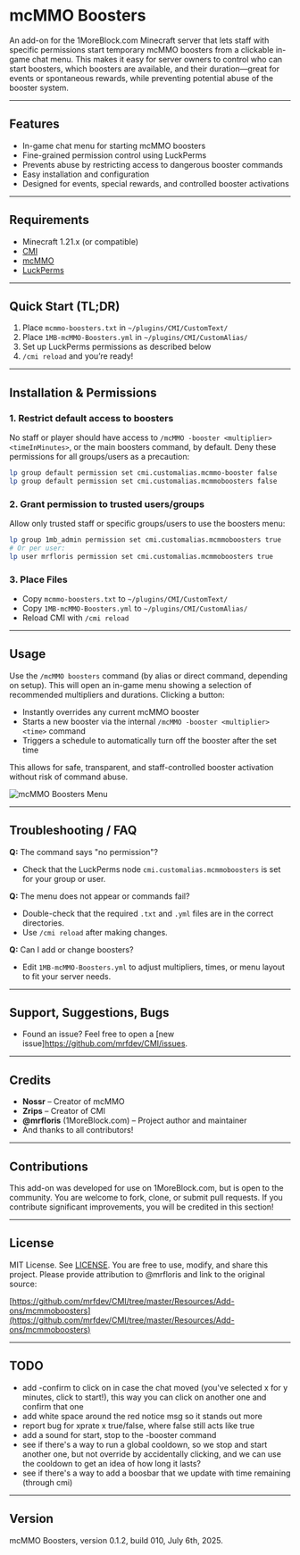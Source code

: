 # mcMMO Boosters

An add-on for the 1MoreBlock.com Minecraft server that lets staff with specific permissions start temporary mcMMO boosters from a clickable in-game chat menu. This makes it easy for server owners to control who can start boosters, which boosters are available, and their duration—great for events or spontaneous rewards, while preventing potential abuse of the booster system.

---

## Features

* In-game chat menu for starting mcMMO boosters
* Fine-grained permission control using LuckPerms
* Prevents abuse by restricting access to dangerous booster commands
* Easy installation and configuration
* Designed for events, special rewards, and controlled booster activations

---

## Requirements

* Minecraft 1.21.x (or compatible)
* [CMI](https://www.zrips.net/cmi/)
* [mcMMO](https://www.spigotmc.org/resources/64348/)
* [LuckPerms](https://luckperms.net/)

---

## Quick Start (TL;DR)

1. Place `mcmmo-boosters.txt` in `~/plugins/CMI/CustomText/`
2. Place `1MB-mcMMO-Boosters.yml` in `~/plugins/CMI/CustomAlias/`
3. Set up LuckPerms permissions as described below
4. `/cmi reload` and you’re ready!

---

## Installation & Permissions

### 1. Restrict default access to boosters

No staff or player should have access to `/mcMMO -booster <multiplier> <timeInMinutes>`, or the main boosters command, by default. Deny these permissions for all groups/users as a precaution:

```bash
lp group default permission set cmi.customalias.mcmmo-booster false
lp group default permission set cmi.customalias.mcmmoboosters false
```

### 2. Grant permission to trusted users/groups

Allow only trusted staff or specific groups/users to use the boosters menu:

```bash
lp group 1mb_admin permission set cmi.customalias.mcmmoboosters true
# Or per user:
lp user mrfloris permission set cmi.customalias.mcmmoboosters true
```

### 3. Place Files

* Copy `mcmmo-boosters.txt` to `~/plugins/CMI/CustomText/`
* Copy `1MB-mcMMO-Boosters.yml` to `~/plugins/CMI/CustomAlias/`
* Reload CMI with `/cmi reload`

---

## Usage

Use the `/mcMMO boosters` command (by alias or direct command, depending on setup). This will open an in-game menu showing a selection of recommended multipliers and durations. Clicking a button:

* Instantly overrides any current mcMMO booster
* Starts a new booster via the internal `/mcMMO -booster <multiplier> <time>` command
* Triggers a schedule to automatically turn off the booster after the set time

This allows for safe, transparent, and staff-controlled booster activation without risk of command abuse.

![mcMMO Boosters Menu](https://github.com/user-attachments/assets/31a4b315-a576-4299-ae98-c743bde02914)

---

## Troubleshooting / FAQ

**Q:** The command says "no permission"?

* Check that the LuckPerms node `cmi.customalias.mcmmoboosters` is set for your group or user.

**Q:** The menu does not appear or commands fail?

* Double-check that the required `.txt` and `.yml` files are in the correct directories.
* Use `/cmi reload` after making changes.

**Q:** Can I add or change boosters?

* Edit `1MB-mcMMO-Boosters.yml` to adjust multipliers, times, or menu layout to fit your server needs.

---

## Support, Suggestions, Bugs

* Found an issue? Feel free to open a [new issue]<https://github.com/mrfdev/CMI/issues>.

---

## Credits

* **Nossr** – Creator of mcMMO
* **Zrips** – Creator of CMI
* **@mrfloris** (1MoreBlock.com) – Project author and maintainer
* And thanks to all contributors!

---

## Contributions

This add-on was developed for use on 1MoreBlock.com, but is open to the community. You are welcome to fork, clone, or submit pull requests. If you contribute significant improvements, you will be credited in this section!

---

## License

MIT License. See [LICENSE](./LICENSE). You are free to use, modify, and share this project. Please provide attribution to @mrfloris and link to the original source:

[https://github.com/mrfdev/CMI/tree/master/Resources/Add-ons/mcmmoboosters](https://github.com/mrfdev/CMI/tree/master/Resources/Add-ons/mcmmoboosters)

---

## TODO

- add -confirm to click on in case the chat moved (you've selected x for y minutes, click to start!), this way you can click on another one and confirm that one
- add white space around the red notice msg so it stands out more
- report bug for xprate x true/false, where false still acts like true
- add a sound for start, stop to the -booster command
- see if there's a way to run a global cooldown, so we stop and start another one, but not override by accidentally clicking, and we can use the cooldown to get an idea of how long it lasts?
- see if there's a way to add a boosbar that we update with time remaining (through cmi)

---

## Version

mcMMO Boosters, version 0.1.2, build 010, July 6th, 2025.
